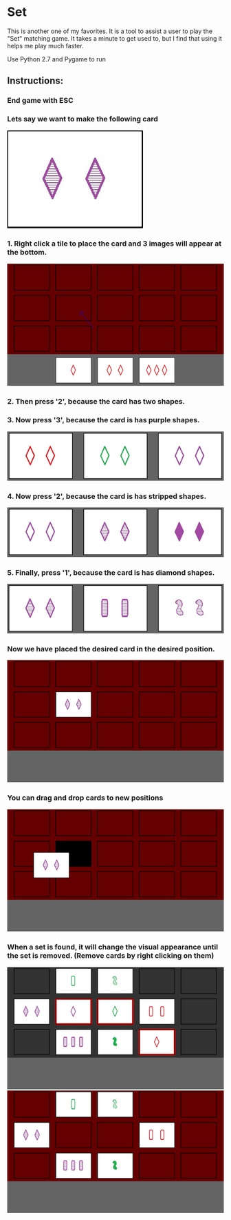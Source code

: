 # Set

This is another one of my favorites. It is a tool to assist a user to play the "Set" matching game. It takes a minute to get used to, but I find that using it helps me play much faster.

Use Python 2.7 and Pygame to run

## Instructions:

### End game with ESC

### Lets say we want to make the following card

![](Media/4.png)

### 1. Right click a tile to place the card and 3 images will appear at the bottom.
![](Media/0.png)

### 2. Then press '2', because the card has two shapes.

### 3. Now press '3', because the card is has purple shapes.
![](Media/1.png)

### 4. Now press '2', because the card is has stripped shapes.
![](Media/2.png)

### 5. Finally, press '1', because the card is has diamond shapes.
![](Media/3.png)

### Now we have placed the desired card in the desired position.
![](Media/5.png)

### You can drag and drop cards to new positions
![](Media/6.png)

### When a set is found, it will change the visual appearance until the set is removed. (Remove cards by right clicking on them)
![](Media/7.png)
![](Media/8.png)